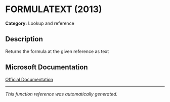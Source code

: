 # FORMULATEXT (2013)

**Category:** Lookup and reference

## Description
Returns the formula at the given reference as text

## Microsoft Documentation
[Official Documentation](https://support.microsoft.com//en-us/office/formulatext-function-0a786771-54fd-4ae2-96ee-09cda35439c8)

---
*This function reference was automatically generated.*
